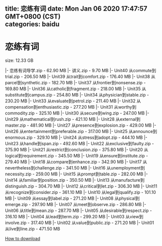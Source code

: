 
title: 恋练有词
date: Mon Jan 06 2020 17:47:57 GMT+0800 (CST)    
categories: baidu
---

# 恋练有词
size: 12.33 GB
 
 
|- 恋练有词导学.zip - 62.90 MB
|- 讲义.zip - 9.70 MB
|- Unit40 从commute到trial.zip - 206.50 MB
|- Unit39 从trait到comfort.zip - 176.40 MB
|- Unit38 从parcel到synthetic.zip - 182.70 MB
|- Unit37 从frontier到nonsense.zip - 169.80 MB
|- Unit36 从catholic到fragment.zip - 218.00 MB
|- Unit35 从substitute到campus.zip - 254.80 MB
|- Unit34 从physician到stable.zip - 230.20 MB
|- Unit33 从evaluate到petrol.zip - 211.40 MB
|- Unit32 从compensation到enthusiastic.zip - 277.20 MB
|- Unit31 从worthy到commodity.zip - 325.10 MB
|- Unit30 从secure到wing.zip - 247.00 MB
|- Unit29 从mathematical到rush.zip - 421.10 MB
|- Unit28 从external到master.zip - 481.90 MB
|- Unit27 从presence到explosion.zip - 429.00 MB
|- Unit26 从entertainment到preferable.zip - 317.00 MB
|- Unit25 从announce到enormous.zip - 329.10 MB
|- Unit24 从stress到adopt.zip - 444.10 MB
|- Unit23 从handle到span.zip - 492.60 MB
|- Unit22 从exclusive到faulty.zip - 375.90 MB
|- Unit21 从restrict到conclusion.zip - 375.80 MB
|- Unit20 从logical到requirement.zip - 345.50 MB
|- Unit19 从ensure到institute.zip - 279.40 MB
|- Unit18 从compare到enhance.zip - 342.90 MB
|- Unit17 从nevertheless到challenge.zip - 341.50 MB
|- Unit16 从unemployment到necessity.zip - 259.00 MB
|- Unit15 从prompt到table.zip - 282.00 MB
|- Unit14 从familiar到position.zip - 350.50 MB
|- Unit13 从manufacture到distinguish.zip - 304.70 MB
|- Unit12 从critical到let.zip - 306.30 MB
|- Unit11 从recognize到consider.zip - 361.10 MB
|- Unit10 从legal到qualify.zip - 101.10 MB
|- Unit09 从essay到label.zip - 271.20 MB
|- Unit08 从physical到emerge.zip - 297.90 MB
|- Unit07 从meet到observe.zip - 286.80 MB
|- Unit06 从title到mean.zip - 287.70 MB
|- Unit05 从desirable到respect.zip - 316.10 MB
|- Unit04 从lead到term.zip - 299.20 MB
|- Unit03 从view到involve.zip - 317.40 MB
|- Unit02 从value到public.zip - 271.20 MB
|- Unit01 从live到line.zip - 471.50 MB

[How to download](https://bpcam.bemobtrk.com/go/2ceec3aa-1ca2-46d6-b9ff-aaa5c184517c?jno=4951)